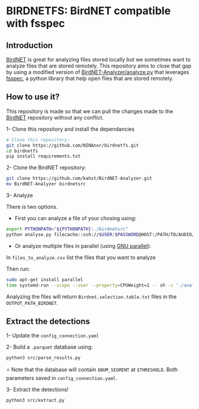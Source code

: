 # BIRDNETFS: BirdNET compatible with fsspec

## Introduction

[BirdNET](https://github.com/kahst/BirdNET-Analyzer) is great for analyzing files stored locally but we sometimes want to analyze files that are stored remotely. This repository aims to close that gap by using a modified version of [BirdNET-Analyzer/analyze.py](https://github.com/kahst/BirdNET-Analyzer/blob/main/analyze.py) that leverages [fsspec](https://filesystem-spec.readthedocs.io/en/latest/), a python library that help open files that are stored remotely.

## How to use it?

This repository is made so that we can pull the changes made to the [BirdNET](https://github.com/kahst/BirdNET-Analyzer) repository without any conflict.

1- Clone this repository and install the dependancies

```bash
# Clone this repository:
git clone https://github.com/NINAnor/birdnetfs.git
cd birdnetfs
pip install requirements.txt
```

2- Clone the BirdNET repository:

```bash
git clone https://github.com/kahst/BirdNET-Analyzer.git
mv BirdNET-Analyzer birdnetsrc
```

3- Analyze

There is two options.

- First you can analyze a file of your chosing using:

```bash
export PYTHONPATH="${PYTHONPATH}:./birdnetsrc"
python analyse.py filecache::ssh://$USER:$PASSWORD@HOST:/PATH/TO/AUDIO/FILE1.mp3
```

- Or analyze multiple files in parallel (using [GNU parallel](https://www.gnu.org/software/parallel/)):

In `files_to_analyze.csv` list the files that you want to analyze

Then run:

```bash
sudo apt-get install parallel
time systemd-run --scope --user --property=CPUWeight=1 -- sh -c './analyse.sh'
```

Analyzing the files will return `Birdnet.selection.table.txt` files in the `OUTPUT_PATH_BIRDNET`.

## Extract the detections

1- Update the `config_connection.yaml`

2- Build a `.parquet` database using:

```bash
python3 src/parse_results.py
```

:star: Note that the database will contain `$NUM_SEGMENT` at `$THRESHOLD`. Both parameters saved in `config_connection.yaml`. 

3- Extract the detections!

```bash
python3 src/extract.py
```




